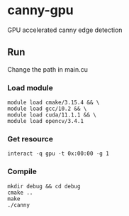 # canny-gpu
GPU accelerated canny edge detection

## Run

Change the path in main.cu

### Load module
```
module load cmake/3.15.4 && \
module load gcc/10.2 && \
module load cuda/11.1.1 && \
module load opencv/3.4.1
```
### Get resource
```
interact -q gpu -t 0x:00:00 -g 1
```

### Compile
```
mkdir debug && cd debug
cmake ..
make
./canny
```
